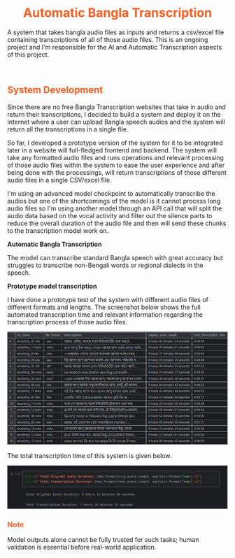 
<h1 align='center' style=color:#fe5e21;><strong>Automatic Bangla Transcription</strong></h1>

A system that takes bangla audio files as inputs and returns a csv/excel file containing transcriptions of all of those audio files. This is an ongoing project and I'm responsible for the AI and Automatic Transcription aspects of this project.

<br/>

<h2 style=color:#fe5e21;>System  Development</h2>

Since there are no free Bangla Transcription websites that take in audio and return their transcriptions, I decided to build a system and deploy it on the internet where a user can upload Bangla speech audios and the system will return all the transcriptions in a single file.

So far, I developed a prototype version of the system for it to be integrated later in a website will full-fledged frontend and backend. The system will take any formatted audio files and runs operations and relevant processing of those audio files within the system to ease the user experience and after being done with the processings, will return transcriptions of those different audio files in a single CSV/excel file.

I'm using an advanced model checkpoint to automatically transcribe the audios but one of the shortcomings of the model is it cannot process long audio files so I'm using another model through an API call that will split the audio data based on the vocal activity and filter out the silence parts to reduce the overall duration of the audio file and then will send these chunks to the transcription model work on.

**Automatic Bangla Transcription**

The model can transcribe standard Bangla speech with great accuracy but struggles to transcribe non-Bengali words or regional dialects in the speech.

**Prototype model transcription**

I have done a prototype test of the system with different audio files of different formats and lengths. The screenshot below shows the full automated transcription time and relevant information regarding the transcription process of those audio files.

![automated transcripton screenshot](https://raw.githubusercontent.com/RezuwanHassan262/Automatic-Bangla-Transcription/main/images/Output_Screenshot.PNG) 

The total transcription time of this system is given below.

![transcription time screenshot](https://raw.githubusercontent.com/RezuwanHassan262/Automatic-Bangla-Transcription/main/images/Capture.PNG) 


<h3 style=color:#fe5e21;>Note</h3>

Model outputs alone cannot be fully trusted for such tasks; human validation is essential before real-world application.



